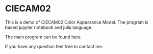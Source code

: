 # CIECAM02

This is a demo of CIECAM02 Color Appearance Model. The program is based jupyter notebook and julia language.

The main program can be found [here](https://zzar43.github.io/CIECAM02/CIECAM02.html).

If you have any question feel free to contact me.
